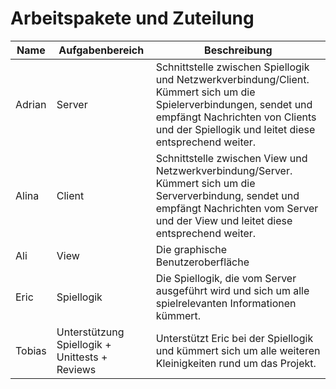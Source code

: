 # Arbeitspakete und Zuteilung

| Name | Aufgabenbereich | Beschreibung |
| ------ | ------ | ------ |
| Adrian | Server | Schnittstelle zwischen Spiellogik und Netzwerkverbindung/Client. Kümmert sich um die Spielerverbindungen, sendet und empfängt Nachrichten von Clients und der Spiellogik und leitet diese entsprechend weiter.
| Alina | Client | Schnittstelle zwischen View und Netzwerkverbindung/Server. Kümmert sich um die Serververbindung, sendet und empfängt Nachrichten vom Server und der View und leitet diese entsprechend weiter.
| Ali | View | Die graphische Benutzeroberfläche 
| Eric | Spiellogik | Die Spiellogik, die vom Server ausgeführt wird und sich um alle spielrelevanten Informationen kümmert. 
| Tobias | Unterstützung Spiellogik + Unittests + Reviews | Unterstützt Eric bei der Spiellogik und kümmert sich um alle weiteren Kleinigkeiten rund um das Projekt.
